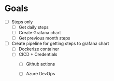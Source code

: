 <h1> Goals </h1>

- [ ] Steps only
    - [ ] Get daily steps
    - [ ] Create Grafana chart
    - [ ] Get previous month steps
- [ ] Create pipeline for getting steps to grafana chart
    - [ ] Dockerize container
    - [ ] CICD + Credentials
        - [ ] Github actions
        - [ ] Azure DevOps
    